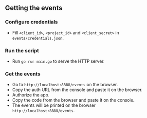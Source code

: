 ## Getting the events

### Configure credentials
- Fill `<client_id>`, `<project_id>` and `<client_secret>` in `events/credentials.json`.

### Run the script
- Run `go run main.go` to serve the HTTP server.

### Get the events
- Go to `http://localhost:8888/events` on the browser.
- Copy the auth URL from the console and paste it on the browser.
- Authorize the app.
- Copy the code from the browser and paste it on the console.
- The events will be printed on the browser `http://localhost:8888/events`.
